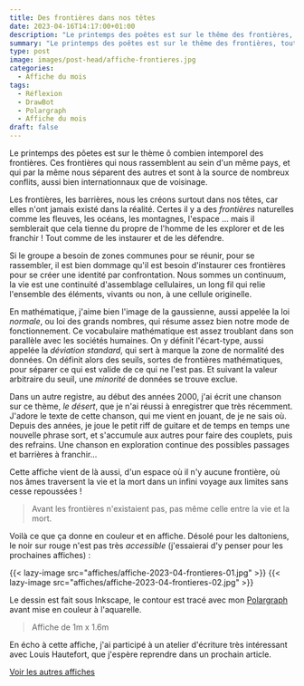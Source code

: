 ```yaml
---
title: Des frontières dans nos têtes
date: 2023-04-16T14:17:00+01:00
description: "Le printemps des poêtes est sur le thême des frontières, tout un voyage !"
summary: "Le printemps des poêtes est sur le thême des frontières, tout un voyage !"
type: post
image: images/post-head/affiche-frontieres.jpg
categories: 
  - Affiche du mois
tags:
  - Réflexion
  - DrawBot
  - Polargraph
  - Affiche du mois
draft: false
---
```


Le printemps des pôetes est sur le thème ô combien intemporel des frontières. Ces frontières
qui nous rassemblent au sein d'un même pays, et qui par la même nous séparent des autres et 
sont à la source de nombreux conflits, aussi bien internationnaux que de voisinage. 

Les frontières, les barrières, nous les créons surtout dans nos têtes, car elles n'ont jamais 
existé dans la réalité. Certes il y a des *frontières* naturelles comme les fleuves, les océans, 
les montagnes, l'espace ... mais il semblerait que cela tienne du propre de l'homme de les 
explorer et de les franchir ! Tout comme de les instaurer et de les défendre. 

Si le groupe a besoin de zones communes pour se réunir, pour se rassembler, il est bien dommage
qu'il est besoin d'instaurer ces frontières pour se créer une identité par confrontation. 
Nous sommes un continuum, la vie est une continuité d'assemblage cellulaires, un long fil qui 
relie l'ensemble des éléments, vivants ou non, à une cellule originelle. 

En mathématique, j'aime bien l'image de la gaussienne, aussi appelée la loi *normale*, ou loi des 
grands nombres, qui résume assez bien notre mode de fonctionnement. Ce vocabulaire mathématique 
est assez troublant dans son parallèle avec les sociétés humaines. On y définit 
l'écart-type, aussi appelée la *déviation standard*, qui sert à marque la zone de normalité
des données. On définit alors des seuils, sortes de frontières mathématiques, pour séparer 
ce qui est valide de ce qui ne l'est pas. Et suivant la valeur arbitraire du seuil, une *minorité* 
de données se trouve exclue.

Dans un autre registre, au début des années 2000, j'ai écrit une chanson sur ce thème, 
*le désert*, que je n'ai réussi à enregistrer que très récemment. J'adore le texte de cette 
chanson, qui me vient en jouant, de je ne sais où. Depuis des années, je joue le petit riff 
de guitare et de temps en temps une nouvelle phrase sort, et s'accumule aux autres pour 
faire des couplets, puis des refrains. Une chanson en exploration continue des possibles passages 
et barrières à franchir...
 
Cette affiche vient de là aussi, d'un espace où il n'y aucune frontière, où nos âmes traversent 
la vie et la mort dans un infini voyage aux limites sans cesse repoussées !

> Avant les frontières n'existaient pas, pas même celle entre la vie et la mort.

Voilà ce que ça donne en couleur et en affiche. Désolé pour les daltoniens, 
le noir sur rouge n'est pas très *accessible* (j'essaierai d'y penser pour les prochaines affiches) :

{{< lazy-image src="affiches/affiche-2023-04-frontieres-01.jpg" >}}
{{< lazy-image src="affiches/affiche-2023-04-frontieres-02.jpg" >}}

Le dessin est fait sous Inkscape, le contour est tracé avec mon [Polargraph](../drawbot-polargraph)
avant mise en couleur à l'aquarelle.

> Affiche de 1m x 1.6m

En écho à cette affiche, j'ai participé à un atelier d'écriture très intéressant
avec Louis Hautefort, que j'espère reprendre dans un prochain article.

[Voir les autres affiches](/categories/affiche-du-mois)
